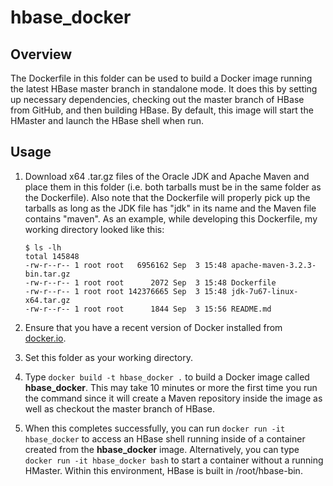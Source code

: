 <!---
Licensed to the Apache Software Foundation (ASF) under one
or more contributor license agreements.  See the NOTICE file
distributed with this work for additional information
regarding copyright ownership.  The ASF licenses this file
to you under the Apache License, Version 2.0 (the
"License"); you may not use this file except in compliance
with the License.  You may obtain a copy of the License at

  http://www.apache.org/licenses/LICENSE-2.0

Unless required by applicable law or agreed to in writing,
software distributed under the License is distributed on an
"AS IS" BASIS, WITHOUT WARRANTIES OR CONDITIONS OF ANY
KIND, either express or implied.  See the License for the
specific language governing permissions and limitations
under the License.
-->

# hbase_docker

## Overview

The Dockerfile in this folder can be used to build a Docker image running
the latest HBase master branch in standalone mode. It does this by setting
up necessary dependencies, checking out the master branch of HBase from
GitHub, and then building HBase. By default, this image will start the HMaster
and launch the HBase shell when run.

## Usage

1. Download x64 .tar.gz files of the Oracle JDK and Apache Maven and place them
   in this folder (i.e. both tarballs must be in the same folder as the
   Dockerfile). Also note that the Dockerfile will properly pick up the tarballs
   as long as the JDK file has "jdk" in its name and the Maven file contains
   "maven". As an example, while developing this Dockerfile, my working directory
   looked like this:

   ```
   $ ls -lh
   total 145848
   -rw-r--r-- 1 root root   6956162 Sep  3 15:48 apache-maven-3.2.3-bin.tar.gz
   -rw-r--r-- 1 root root      2072 Sep  3 15:48 Dockerfile
   -rw-r--r-- 1 root root 142376665 Sep  3 15:48 jdk-7u67-linux-x64.tar.gz
   -rw-r--r-- 1 root root      1844 Sep  3 15:56 README.md
   ```
2. Ensure that you have a recent version of Docker installed from
   [docker.io](http://www.docker.io).
3. Set this folder as your working directory.
4. Type `docker build -t hbase_docker .` to build a Docker image called **hbase_docker**.
   This may take 10 minutes or more the first time you run the command since it will
   create a Maven repository inside the image as well as checkout the master branch
   of HBase.
5. When this completes successfully, you can run `docker run -it hbase_docker`
   to access an HBase shell running inside of a container created from the
   **hbase_docker** image. Alternatively, you can type `docker run -it hbase_docker
   bash` to start a container without a running HMaster. Within this environment,
   HBase is built in /root/hbase-bin.
